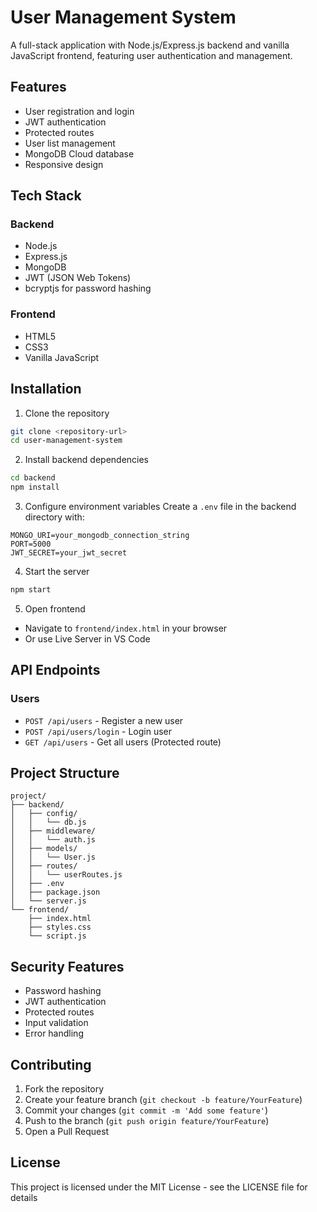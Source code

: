 # User Management System

A full-stack application with Node.js/Express.js backend and vanilla JavaScript frontend, featuring user authentication and management.

## Features

- User registration and login
- JWT authentication
- Protected routes
- User list management
- MongoDB Cloud database
- Responsive design

## Tech Stack

### Backend

- Node.js
- Express.js
- MongoDB
- JWT (JSON Web Tokens)
- bcryptjs for password hashing

### Frontend

- HTML5
- CSS3
- Vanilla JavaScript

## Installation

1. Clone the repository

```bash
git clone <repository-url>
cd user-management-system
```

2. Install backend dependencies

```bash
cd backend
npm install
```

3. Configure environment variables
   Create a `.env` file in the backend directory with:

```env
MONGO_URI=your_mongodb_connection_string
PORT=5000
JWT_SECRET=your_jwt_secret
```

4. Start the server

```bash
npm start
```

5. Open frontend

- Navigate to `frontend/index.html` in your browser
- Or use Live Server in VS Code

## API Endpoints

### Users

- `POST /api/users` - Register a new user
- `POST /api/users/login` - Login user
- `GET /api/users` - Get all users (Protected route)

## Project Structure

```
project/
├── backend/
│   ├── config/
│   │   └── db.js
│   ├── middleware/
│   │   └── auth.js
│   ├── models/
│   │   └── User.js
│   ├── routes/
│   │   └── userRoutes.js
│   ├── .env
│   ├── package.json
│   └── server.js
└── frontend/
    ├── index.html
    ├── styles.css
    └── script.js
```

## Security Features

- Password hashing
- JWT authentication
- Protected routes
- Input validation
- Error handling

## Contributing

1. Fork the repository
2. Create your feature branch (`git checkout -b feature/YourFeature`)
3. Commit your changes (`git commit -m 'Add some feature'`)
4. Push to the branch (`git push origin feature/YourFeature`)
5. Open a Pull Request

## License

This project is licensed under the MIT License - see the LICENSE file for details

```

```
